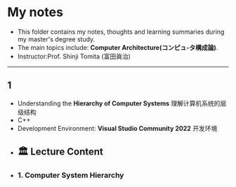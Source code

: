 #  My notes
- This folder contains my notes, thoughts and learning summaries during my master's degree study.
- The main topics include: **Computer Architecture(コンピュ-タ構成論)**.
- Instructor:Prof. Shinji Tomita (富田眞治)  

---
## 1
- Understanding the **Hierarchy of Computer Systems** 理解计算机系统的层级结构
- C++
- Development Environment: **Visual Studio Community 2022** 开发环境
- ## 🏛 Lecture Content
- ### 1. Computer System Hierarchy
